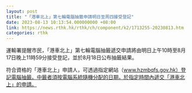 ```yaml
---
layout: post
title: "「港車北上」第七輪電腦抽籤申請明日至周四接受登記"
date: 2023-08-13 10:13:54.000000000 +08:00
link: https://news.rthk.hk/rthk/ch/component/k2/1713255-20230813.htm
categories: rthk
---
```


運輸署提醒市民，「港車北上」第七輪電腦抽籤遞交申請將由明日上午10時至8月17日晚上11時59分接受登記，並於8月18日公布抽籤結果。

符合資格的「港車北上」申請人，可透過指定網站（www.hzmbqfs.gov.hk）登記電腦抽籤。中籤者須按電腦系統隨機分配的日期，於指定時間內遞交「港車北上」的申請。
